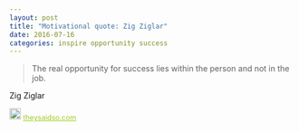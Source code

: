 ```yaml
---
layout: post
title: "Motivational quote: Zig Ziglar"
date: 2016-07-16
categories: inspire opportunity success
---
```

> The real opportunity for success lies within the person and not in the job.

Zig Ziglar

<span style="z-index:50;font-size:0.9em;"><img src="https://theysaidso.com/branding/theysaidso.png" height="20" width="20" alt="theysaidso.com"/><a href="https://theysaidso.com" title="Powered by quotes from theysaidso.com" style="color: #9fcc25; margin-left: 4px; vertical-align: middle;">theysaidso.com</a></span>
